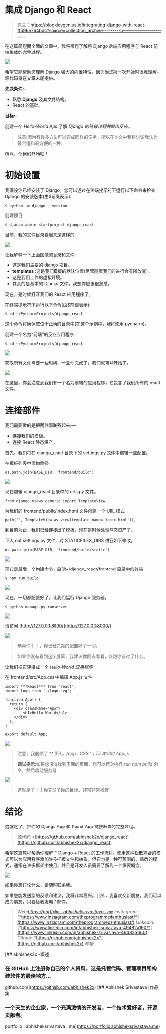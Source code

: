 # 集成 Django 和 React

> 原文：<https://blog.devgenius.io/integrating-django-with-react-ff596e764bdc?source=collection_archive---------5----------------------->

在这篇简短而全面的文章中，我将带您了解将 Django 后端应用程序与 React 前端集成的完整过程。

![](img/52e8f53c7f09102ff623c4f582f21f2a.png)

希望它能帮助您理解 Django 强大的内置特性，因为当您第一次开始时很难理解。源代码将在文章末尾提供。

**先决条件:-**

*   熟悉 **Django** 及其文件结构。
*   React 的基础。

**目标:-**

创建一个 *Hello-World App* 了解 *Django 的链接过程并做出反应。*

> 注意:因为有许多方法可以完成同样的任务，所以在本文中我将讨论我认为最合适和最方便的一种。

所以，让我们开始吧！

# 初始设置

我假设你已经安装了 Django。您可以通过在终端提示符下运行以下命令来检查 Django 的安装版本(由$前缀表示):

```
$ python -m django --version
```

创建项目

```
$ django-admin startproject django_react
```

目前，我的文件目录看起来是这样的:

![](img/f43296cb4745c830412871663bc62f3f.png)

让我解释一下上面图像的目录和文件:-

*   这是我们主要的 django 项目。
*   **templates** :这是我们模板的默认位置(尽管随着我们的进行会有所改变)。
*   这是我们工作的虚拟环境。
*   其余的是基本的 Django 文件，我想你应该很熟悉。

现在，是时候打开我们的 React 应用程序了。

在终端提示符下运行以下命令(由$前缀表示):

```
$ cd ~/PycharmProjects/django_react
```

这个命令将确保您位于正确的目录中(在这个示例中，我将使用 pycharm)。

创建一个名为“前端”的反应应用程序

```
$ cd ~/PycharmProjects/django_react
```

![](img/3be3d2b2fc1b113b3f082f12f80b4a74.png)

获取所有文件需要一些时间，一旦你完成了，我们就可以开始了。

![](img/672b246815b3c103f44a7aab970655c3.png)

在这里，你会注意到我们有一个名为前端的应用程序，它包含了我们所有的 react 文件。

# **连接部件**

我们需要做的是把两件事联系起来:—

*   连接我们的模板。
*   连接 React 静态资产。

首先，我们将在 django_react 目录下的 settings.py 文件中编辑一些配置。

在模板列表中添加路径

```
os.path.join(BASE_DIR, 'frontend/build')
```

![](img/412d4aa58f12be9222e382a523fc1df1.png)

现在编辑 django_react 目录中的 urls.py 文件。

```
from django.views.generic import TemplateView
```

为我们的 frontend/public/index.html 文件创建一个 URL 模式

```
path('', TemplateView.as_view(template_name='index.html')),
```

到目前为止，我们已经连接出了模板，现在是时候处理静态资产了。

下入 out settings.py 文件，对 STATICFILES_DIRS 进行如下修改。

```
os.path.join(BASE_DIR, 'frontend/build/static')
```

![](img/d7bcefa29cfe79cd080ac311be00cca3.png)

现在是最后一个构建命令，启动~/django_react/frontend 目录中的终端

```
$ npm run build
```

![](img/456289a104314c95dd4d41d01d48a572.png)

现在，一切都配置好了，让我们运行 Django 服务器。

```
$ python manage.py runserver
```

![](img/c4c5a131b8125ae70f7ae679ef3a1eaa.png)

请访问 [http://127.0.0.1:8000/](http://127.0.0.1:8000/)

![](img/203f61bfcc4a952875fba34376681052.png)

> 恭喜你！！，你已经完美的配置好了一切。

> 如果你没有看到这个屏幕，我建议你回去看看，以防你错过了什么。

让我们把它转换成一个 *Hello-World 应用程序*

在 frontend/src/App.css 中编辑 App.js 文件

```
import ***React*** from 'react';
import logo from './logo.svg';

function App() {
  return (
    <div className="App">
        <h1>Hello World</h1>
    </div>
  );
}

export default App;
```

![](img/1d478ffab93c9c9f0b97146a18d25a98.png)

> 注意，我删除了 ***导入。/app . CSS '；*T5 本出自 App.js**
> 
> **调试提示**:如果您没有找到下面的页面，您可以再次执行 *run npm build* 命令，然后启动服务器

![](img/5b6debb291171dd8a543a5441b0c563e.png)

> 这就是了！！你完成了你的目标。非常非常祝贺！

# 结论

这就是了。把你的 Django App 和 React App 链接起来的完整过程。

> 源代码→[https://github.com/abhishek2x/django_react](https://github.com/abhishek2x/django_react)

希望这篇教程帮助你理解了 Django + React 的工作流程。使用这种松散耦合的模式可以为应用程序添加许多样板文件和抽象，但它也是一种可预测的、熟悉的模式，通常在许多框架中使用，并且是开发人员需要了解的一个重要概念。

![](img/bb1beb5f77a9b4f1a26803b46565890e.png)

如果你想讨论什么，请随时联系我。

如果您能发送您的反馈和建议，我将非常高兴。此外，我喜欢交新朋友，我们可以成为朋友，只要给我发电子邮件。

> *Web:*[*https://portfolio . abhisheksrivastava . me*](https://portfolio.abhisheksrivastava.me) *insta gram:*[*https://www.instagram.com/theprogrammedenthusiast/*](https://www.instagram.com/theprogrammedenthusiast/) *LinkedIn:*[*https://www.linkedin.com/in/abhishek-srivastava-49482a190/*](https://www.linkedin.com/in/abhishek-srivastava-49482a190/) *Github:*[*https://github.com/abhishek2x*](https://github.com/abhishek2x) *邮箱*

[](https://github.com/abhishek2x) [## abhishek2x -概述

### 在 GitHub 上注册你自己的个人资料，这是托管代码、管理项目和构建软件的最佳地方…

github.com](https://github.com/abhishek2x) [](https://portfolio.abhisheksrivastava.me) [## Abhishek Srivastava |作品集

### 一个天生的企业家，一个充满激情的开发者，一个技术爱好者，开源贡献者。

portfolio . abhisheksrivastava . me](https://portfolio.abhisheksrivastava.me)
